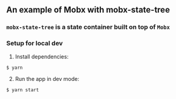 ## An example of Mobx with mobx-state-tree
### `mobx-state-tree` is a state container built on top of `Mobx`

### Setup for local dev
1. Install dependencies:
```shell
$ yarn
```

2. Run the app in dev mode:
```shell
$ yarn start
```
